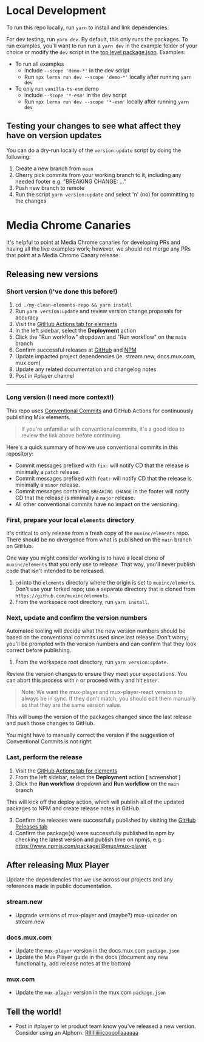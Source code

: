 # Local Development

To run this repo locally, run `yarn` to install and link dependencies.

For dev testing, run `yarn dev`. By default, this only runs the packages.
To run examples, you'll want to run run a `yarn dev` in the example folder of your choice or modify the `dev` script in the [top level package.json](./package.json).
Examples:

- To run all examples
  - include `--scope 'demo-*'` in the dev script
  - Run `npx lerna run dev --scope 'demo-*'` locally after running `yarn dev`
- To only run `vanilla-ts-esm` demo
  - include `--scope '*-esm'` in the dev script
  - Run `npx lerna run dev --scope '*-esm'` locally after running `yarn dev`

## Testing your changes to see what affect they have on version updates

You can do a dry-run locally of the `version:update` script by doing the following:

1. Create a new branch from `main`
2. Cherry pick commits from your working branch to it, including any needed footer e.g. "BREAKING CHANGE: ..."
3. Push new branch to remote
4. Run the script `yarn version:update` and select 'n' (no) for committing to the changes

# Media Chrome Canaries

It's helpful to point at Media Chrome canaries for developing PRs and having all the live examples work; however, we should not merge any PRs that point at a Media Chrome Canary release.

## Releasing new versions

### Short version (I've done this before!)
1. `cd ./my-clean-elements-repo && yarn install`
2. Run `yarn version:update` and review version change proposals for accuracy
3. Visit the [GitHub Actions tab for elements](https://github.com/muxinc/elements/actions)
4. In the left sidebar, select the **Deployment** action
5. Click the "Run workflow" dropdown and "Run workflow" on the `main` branch
6. Confirm successful releases at [GitHub](https://github.com/muxinc/elements/releases) and [NPM](https://www.npmjs.com/package/@mux/mux-player)
7. Update impacted project dependencies (ie. stream.new, docs.mux.com, mux.com)
8. Update any related documentation and changelog notes
9. Post in #player channel
---
### Long version (I need more context!)

This repo uses [Conventional Commits](https://www.conventionalcommits.org/en/v1.0.0/)
and GitHub Actions for continuously publishing Mux elements.

> If you're unfamiliar with conventional commits, it's a good idea to review the link above before continuing.

Here's a quick summary of how we use conventional commits in this repository:

- Commit messages prefixed with `fix:` will notify CD that the release is minimally a `patch` release.
- Commit messages prefixed with `feat:` will notify CD that the release is minimally a `minor` release.
- Commit messages containing `BREAKING CHANGE` in the footer will notify CD that the release is minimally a `major` release.
- All other conventional commits have no impact on the versioning.

### First, prepare your local `elements` directory

It's critical to only release from a fresh copy of the `muxinc/elements` repo. There should be no divergence from what is published on the `main` branch on GitHub.

One way you might consider working is to have a local clone of `muxinc/elements` that you only use to release. That way, you'll never publish code that isn't intended to be released.

1. `cd` into the `elements` directory where the origin is set to `muxinc/elements`. Don't use your forked repo; use a separate directory that is cloned from `https://github.com/muxinc/elements`.
2. From the workspace root directory, run `yarn install`.

### Next, update and confirm the version numbers

Automated tooling will decide what the new version numbers should be based on the conventional commits used since last release. Don't worry; you'll be prompted with the version numbers and can confirm that they look correct before publishing.

1. From the workspace root directory, run `yarn version:update`.

Review the version changes to ensure they meet your expectations. You can abort this process with `n` or proceed with `y` and hit `Enter`.

> Note: We want the mux-player and mux-player-react versions to always be in sync. If they don't match, you should edit them manually so that they are the same version value.

   This will bump the version of the packages changed since the last release and push those changes to GitHub.
   <!-- discuss this next line in an OE eng sync mtg -->
   You might have to manually correct the version if the suggestion of Conventional Commits is not right.

### Last, perform the release

1. Visit the [GitHub Actions tab for elements](https://github.com/muxinc/elements/actions)
2. From the left sidebar, select the **Deployment** action
[ screenshot ]
2. Click the **Run workflow** dropdown and **Run workflow** on the `main` branch

This will kick off the deploy action, which will publish all of the updated packages to NPM and create release notes in GitHub.

3. Confirm the releases were successfully published by visiting the [GitHub Releases tab](https://github.com/muxinc/elements/releases)
4. Confirm the package(s) were successfully published to npm by checking the latest version and publish time on npmjs, e.g.: https://www.npmjs.com/package/@mux/mux-player

## After releasing Mux Player

Update the dependencies that we use across our projects and any references made in public documentation.

### stream.new
- Upgrade versions of mux-player and (maybe?) mux-uploader on stream.new
### docs.mux.com
- Update the `mux-player` version in the docs.mux.com `package.json`
- Update the Mux Player guide in the docs (document any new functionality, add release notes at the bottom)

### mux.com
- Update the `mux-player` version in the mux.com `package.json`
## Tell the world!
- Post in #player to let product team know you've released a new version. Consider using an Alphorn. [RIIIIIiiiiicoooollaaaaaa](https://en.wikipedia.org/wiki/Alphorn)
